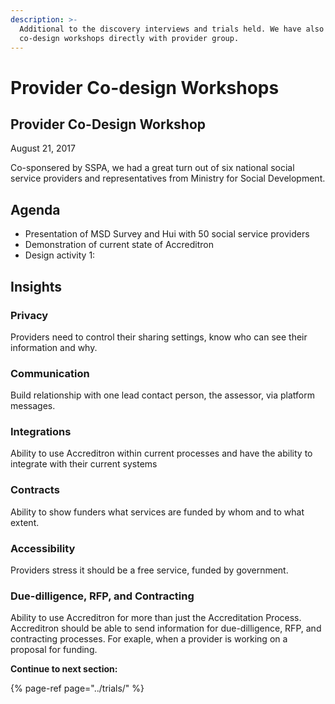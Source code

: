 ```yaml
---
description: >-
  Additional to the discovery interviews and trials held. We have also conducted
  co-design workshops directly with provider group.
---
```


# Provider Co-design Workshops

## Provider Co-Design Workshop

August 21, 2017

Co-sponsered by SSPA, we had a great turn out of six national social service providers and representatives from Ministry for Social Development.

## Agenda

* Presentation of MSD Survey and Hui with 50 social service providers
* Demonstration of current state of Accreditron
* Design activity 1: 

## Insights

### Privacy

Providers need to control their sharing settings, know who can see their information and why.

### Communication

Build relationship with one lead contact person, the assessor, via platform messages.

### Integrations

Ability to use Accreditron within current processes and have the ability to integrate with their current systems

### Contracts

Ability to show funders what services are funded by whom and to what extent.

### Accessibility

Providers stress it should be a free service, funded by government.  


### Due-dilligence, RFP, and Contracting

Ability to use Accreditron for more than just the Accreditation Process. Accreditron should be able to send information for due-dilligence, RFP, and contracting processes. For exaple, when a provider is working on a proposal for funding.

  


  




  
  


**Continue to next section:**

{% page-ref page="../trials/" %}



